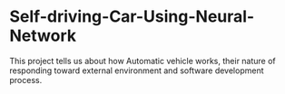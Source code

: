 # Self-driving-Car-Using-Neural-Network
This project tells us about how Automatic vehicle works, their nature of responding toward external environment and software development process.
